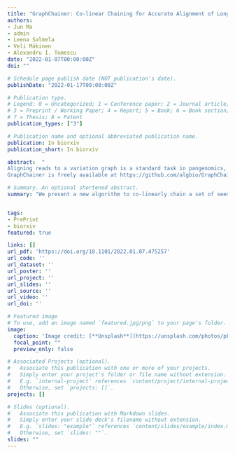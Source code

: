 ```yaml
---
title: "GraphChainer: Co-linear Chaining for Accurate Alignment of Long Reads to Variation Graphs"
authors:
- Jun Ma
- admin
- Leena Salmela
- Veli Mäkinen
- Alexandru I. Tomescu
date: "2022-01-07T00:00:00Z"
doi: ""

# Schedule page publish date (NOT publication's date).
publishDate: "2022-01-17T00:00:00Z"

# Publication type.
# Legend: 0 = Uncategorized; 1 = Conference paper; 2 = Journal article;
# 3 = Preprint / Working Paper; 4 = Report; 5 = Book; 6 = Book section;
# 7 = Thesis; 8 = Patent
publication_types: ["3"]

# Publication name and optional abbreviated publication name.
publication: In biorxiv
publication_short: In biorxiv

abstract:  "
Aligning reads to a variation graph is a standard task in pangenomics, with downstream applications in e.g., improving variant calling. While the vg toolkit (Garrison et al., Nature Biotechnology, 2018) is a popular aligner of short reads, GraphAligner (Rautiainen and Marschall, Genome Biology, 2020) is the state-of-the-art aligner of long reads. GraphAligner works by finding candidate read occurrences based on individually extending the best seeds of the read in the variation graph. However, a more principled approach recognized in the community is to co-linearly chain multiple seeds. We present a new algorithm to co-linearly chain a set of seeds in an acyclic variation graph, together with the first efficient implementation of such a co-linear chaining algorithm into a new aligner of long reads to variation graphs, GraphChainer. Compared to GraphAligner, at a normalized edit distance threshold of 40%, it aligns 9% to 12% more reads, and 15% to 19% more total read length, on real PacBio reads from human chromosomes 1 and 22. On both simulated and real data, GraphChainer aligns between 97% and 99% of all reads, and of total read length. At the more stringent normalized edit distance threshold of 30%, GraphChainer aligns up to 29% more total real read length than GraphAligner. 
GraphChainer is freely available at https://github.com/algbio/GraphChainer"

# Summary. An optional shortened abstract.
summary: "We present a new algorithm to co-linearly chain a set of seeds in an acyclic variation graph, together with the first efficient implementation of such a co-linear chaining algorithm into a new aligner of long reads to variation graphs, GraphChainer. Compared to GraphAligner, at a normalized edit distance threshold of 40%, it aligns 9% to 12% more reads."


tags:
- PrePrint
- biorxiv
featured: true

links: []
url_pdf: 'https://doi.org/10.1101/2022.01.07.475257'
url_code: ''
url_dataset: ''
url_poster: ''
url_project: ''
url_slides: ''
url_source: ''
url_video: ''
url_doi: ''

# Featured image
# To use, add an image named `featured.jpg/png` to your page's folder.
image:
  caption: 'Image credit: [**Unsplash**](https://unsplash.com/photos/pLCdAaMFLTE)'
  focal_point: ""
  preview_only: false

# Associated Projects (optional).
#   Associate this publication with one or more of your projects.
#   Simply enter your project's folder or file name without extension.
#   E.g. `internal-project` references `content/project/internal-project/index.md`.
#   Otherwise, set `projects: []`.
projects: []

# Slides (optional).
#   Associate this publication with Markdown slides.
#   Simply enter your slide deck's filename without extension.
#   E.g. `slides: "example"` references `content/slides/example/index.md`.
#   Otherwise, set `slides: ""`.
slides: ""
---
```


